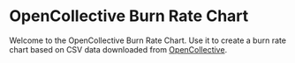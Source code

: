# OpenCollective Burn Rate Chart

Welcome to the OpenCollective Burn Rate Chart. Use it to create a burn rate chart based on CSV data downloaded from [OpenCollective](https://opencollective.com).
